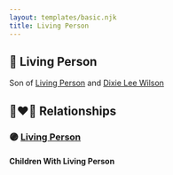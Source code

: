 ```yaml
---
layout: templates/basic.njk
title: Living Person
---
```

## 🔵 Living Person

Son of [Living Person](/people/4/45880759) and [Dixie Lee Wilson](/people/8/87584724)

## 👩‍❤️‍👨 Relationships

### 🟣 [Living Person](/people/6/68632064)

#### Children With Living Person